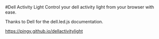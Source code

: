 #Dell Activity Light
Control your dell activity light from your browser with ease.

Thanks to Dell for the dell.led.js documentation.

https://pingy.github.io/dellactivitylight
